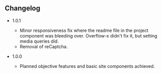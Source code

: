 ##  Changelog

* 1.0.1
    - Minor responsiveness fix where the readme file in the project component was bleeding over. Overflow-x didn't fix it, but setting media queries did.
    - Removal of reCaptcha.

* 1.0.0
    - Planned objective features and basic site components achieved. 